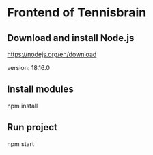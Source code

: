 # Frontend of Tennisbrain

## Download and install Node.js
https://nodejs.org/en/download

version: 18.16.0

## Install modules
npm install

## Run project
npm start


